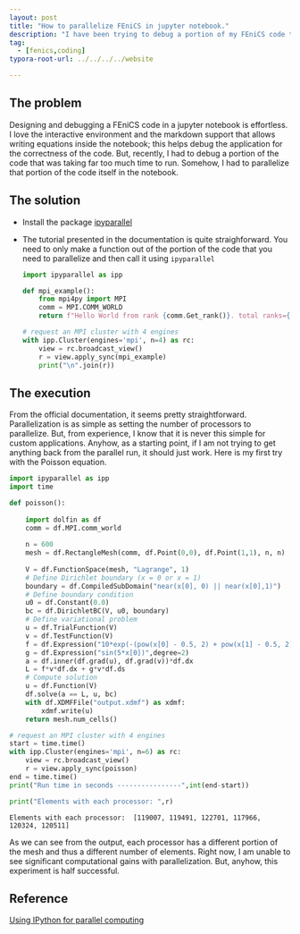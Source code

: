 ```yaml
---
layout: post
title: "How to parallelize FEniCS in jupyter notebook."
description: "I have been trying to debug a portion of my FEniCS code that required parallelization for faster runtime for debugging. Just found out that we can parallelize in jupyter itself 🤯."
tag: 
  - [fenics,coding]
typora-root-url: ../../../../website

---
```


## The problem

Designing and debugging a FEniCS code in a jupyter notebook is effortless. I love the interactive environment and the markdown support that allows writing equations inside the notebook; this helps debug the application for the correctness of the code. But, recently, I had to debug a portion of the code that was taking far too much time to run. Somehow, I had to parallelize that portion of the code itself in the notebook.

## The solution

- Install the package [ipyparallel](https://ipyparallel.readthedocs.io/en/latest/)

- The tutorial presented in the documentation is quite straighforward. You need to only make a function out of the portion of the code that you need to parallelize and  then call it using `ipyparallel`

  ```python
  import ipyparallel as ipp
  
  def mpi_example():
      from mpi4py import MPI
      comm = MPI.COMM_WORLD
      return f"Hello World from rank {comm.Get_rank()}. total ranks={comm.Get_size()}"
  
  # request an MPI cluster with 4 engines
  with ipp.Cluster(engines='mpi', n=4) as rc:
      view = rc.broadcast_view()
      r = view.apply_sync(mpi_example)
      print("\n".join(r))
  ```

## The execution

From the official documentation, it seems pretty straightforward. Parallelization is as simple as setting the number of processors to parallelize. But, from experience, I know that it is never this simple for custom applications. Anyhow, as a starting point, if I am not trying to get anything back from the parallel run, it should just work. Here is my first try with the Poisson equation.

```python
import ipyparallel as ipp
import time
```
```python
def poisson():
    
    import dolfin as df    
    comm = df.MPI.comm_world
    
    n = 600
    mesh = df.RectangleMesh(comm, df.Point(0,0), df.Point(1,1), n, n)
    
    V = df.FunctionSpace(mesh, "Lagrange", 1)
    # Define Dirichlet boundary (x = 0 or x = 1)
    boundary = df.CompiledSubDomain("near(x[0], 0) || near(x[0],1)")
    # Define boundary condition
    u0 = df.Constant(0.0)
    bc = df.DirichletBC(V, u0, boundary)
    # Define variational problem
    u = df.TrialFunction(V)
    v = df.TestFunction(V)
    f = df.Expression("10*exp(-(pow(x[0] - 0.5, 2) + pow(x[1] - 0.5, 2)) / 0.02)",degree = 2)
    g = df.Expression("sin(5*x[0])",degree=2)
    a = df.inner(df.grad(u), df.grad(v))*df.dx
    L = f*v*df.dx + g*v*df.ds
    # Compute solution
    u = df.Function(V)
    df.solve(a == L, u, bc)
    with df.XDMFFile("output.xdmf") as xdmf:
        xdmf.write(u)
    return mesh.num_cells()
```
```python
# request an MPI cluster with 4 engines
start = time.time()
with ipp.Cluster(engines='mpi', n=6) as rc:
    view = rc.broadcast_view()
    r = view.apply_sync(poisson)
end = time.time()
print("Run time in seconds ----------------",int(end-start))
```
```python
print("Elements with each processor: ",r)
```
``` 
Elements with each processor:  [119007, 119491, 122701, 117966, 120324, 120511]
```
As we can see from the output, each processor has a different portion of the mesh and thus a different number of elements. 
Right now, I am unable to see significant computational gains with parallelization. But, anyhow, this experiment is half successful.

## Reference

[Using IPython for parallel computing](https://ipyparallel.readthedocs.io/en/latest/)